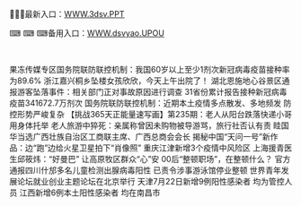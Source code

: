 <p>
	🦠🦠🦠最新入口：<a href="http://www.baidu.com/link?url=6MA2SWnO3Raqke39an_0PUxosM6ZrUGzi1BN9tNnlPW&wd">WWW.3dsv.PPT</a> 
	<p>
		⌨
⌨
⌨备用入口：<a href="http://www.baidu.com/link?url=6MA2SWnO3Raqke39an_0PUxosM6ZrUGzi1BN9tNnlPW&wd">WWW.dsvyao.UPOU</a> 
	</p>
	<p>
		<br />
	</p>
	<p>
		果冻传媒专区国务院联防联控机制：我国60岁以上至少1剂次新冠病毒疫苗接种率为89.6%
浙江嘉兴桐乡坠楼女孩欣欣，今天上午出院了！
湖北恩施地心谷景区通报游客坠落事件：相关部门正对事故原因进行调查
31省份累计报告接种新冠病毒疫苗341672.7万剂次
国务院联防联控机制：近期本土疫情多点散发、多地频发 防控形势严峻复杂
【挑战365天正能量速写画】第235期：老人从阳台跌落快递小哥用身体托举
老人旅游中猝死：亲属称曾因未购物被导游骂，旅行社否认有责
眭国华当选广西壮族自治区工商联主席、广西总商会会长
揭秘中国“天问一号”新作品：边“跑”边给火星卫星拍下“肖像照”
重庆江津新增3个疫情中风险区
上海援青医生邱筱炜：“好曼巴” 让高原牧区群众“心”安
00后“整顿职场”，在整顿什么？
官方通报四川什邡多名儿童检测出腺病毒阳性 已责令涉事游泳馆停业整顿
世界青年发展论坛就业创业主题论坛在北京举行
天津7月22日新增9例阳性感染者 均为管控人员
江西新增6例本土阳性感染者 均在南昌市
	</p>
